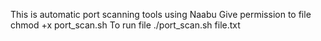 This is automatic port scanning tools using Naabu
Give permission to file chmod +x port_scan.sh
To run file ./port_scan.sh file.txt
